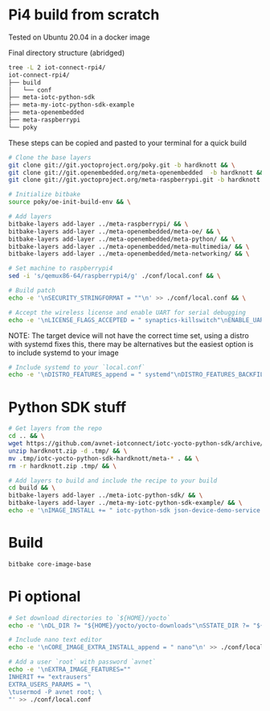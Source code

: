 # Pi4 build from scratch

Tested on Ubuntu 20.04 in a docker image

Final directory structure (abridged)
```bash
tree -L 2 iot-connect-rpi4/
iot-connect-rpi4/
├── build
│   └── conf
├── meta-iotc-python-sdk
├── meta-my-iotc-python-sdk-example
├── meta-openembedded
├── meta-raspberrypi
└── poky
```

These steps can be copied and pasted to your terminal for a quick build

```bash
# Clone the base layers
git clone git://git.yoctoproject.org/poky.git -b hardknott && \
git clone git://git.openembedded.org/meta-openembedded  -b hardknott && \
git clone git://git.yoctoproject.org/meta-raspberrypi.git -b hardknott && \

# Initialize bitbake
source poky/oe-init-build-env && \

# Add layers
bitbake-layers add-layer ../meta-raspberrypi/ && \
bitbake-layers add-layer ../meta-openembedded/meta-oe/ && \
bitbake-layers add-layer ../meta-openembedded/meta-python/ && \
bitbake-layers add-layer ../meta-openembedded/meta-multimedia/ && \
bitbake-layers add-layer ../meta-openembedded/meta-networking/ && \

# Set machine to raspberrypi4
sed -i 's/qemux86-64/raspberrypi4/g' ./conf/local.conf && \

# Build patch
echo -e '\nSECURITY_STRINGFORMAT = ""\n' >> ./conf/local.conf && \

# Accept the wireless license and enable UART for serial debugging
echo -e '\nLICENSE_FLAGS_ACCEPTED = " synaptics-killswitch"\nENABLE_UART = "1"\n' >> ./conf/local.conf
```

NOTE:
The target device will not have the correct time set, using a distro with systemd fixes this, there may be alternatives but the easiest option is to include systemd to your image

```bash
# Include systemd to your `local.conf`
echo -e '\nDISTRO_FEATURES_append = " systemd"\nDISTRO_FEATURES_BACKFILL_CONSIDERED += " sysvinit"\nVIRTUAL-RUNTIME_init_manager = " systemd"\nVIRTUAL-RUNTIME_initscripts = " systemd-compat-units"\n' >> ./conf/local.conf
```

# Python SDK stuff

```bash
# Get layers from the repo
cd .. && \
wget https://github.com/avnet-iotconnect/iotc-yocto-python-sdk/archive/refs/heads/hardknott.zip && \
unzip hardknott.zip -d .tmp/ && \
mv .tmp/iotc-yocto-python-sdk-hardknott/meta-* . && \
rm -r hardknott.zip .tmp/ && \

# Add layers to build and include the recipe to your build
cd build && \
bitbake-layers add-layer ../meta-iotc-python-sdk/ && \
bitbake-layers add-layer ../meta-my-iotc-python-sdk-example/ && \
echo -e '\nIMAGE_INSTALL += " iotc-python-sdk json-device-demo-service packagegroup-core-boot kernel-modules"' >> ./conf/local.conf 
```

# Build

```bash
bitbake core-image-base
```

# Pi optional

```bash
# Set download directories to `${HOME}/yocto`
echo -e '\nDL_DIR ?= "${HOME}/yocto/yocto-downloads"\nSSTATE_DIR ?= "${HOME}/yocto/yocto-sstate-cache"\nSSTATE_MIRRORS ?= "file://.* http://sstate.yoctoproject.org/3.1.15/PATH;downloadfilename=PATH"' >> ./conf/local.conf
```
```bash
# Include nano text editor
echo -e '\nCORE_IMAGE_EXTRA_INSTALL_append = " nano"\n' >> ./conf/local.conf
```

```bash
# Add a user `root` with password `avnet`
echo -e '\nEXTRA_IMAGE_FEATURES=""
INHERIT += "extrausers"
EXTRA_USERS_PARAMS = "\ 
\tusermod -P avnet root; \ 
"' >> ./conf/local.conf 
```
